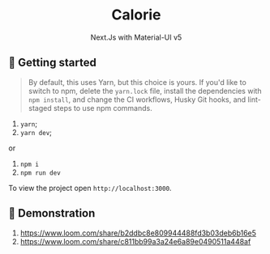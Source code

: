 <p align="center">
  <h1 align="center">Calorie</h1>
</p>

<p align="center">
  Next.Js with Material-UI v5
</p>

## 🚀 Getting started

> By default, this uses Yarn, but this choice is yours. If you'd like to switch to npm, delete the `yarn.lock` file, install the dependencies with `npm install`, and change the CI workflows, Husky Git hooks, and lint-staged steps to use npm commands.

1. `yarn`;
2. `yarn dev`;

or

1. `npm i`
2. `npm run dev`

To view the project open `http://localhost:3000`.

## 🚀 Demonstration

1. https://www.loom.com/share/b2ddbc8e809944488fd3b03deb6b16e5
2. https://www.loom.com/share/c811bb99a3a24e6a89e0490511a448af
